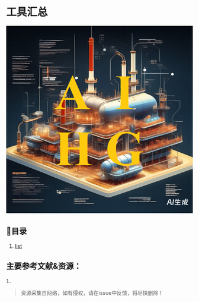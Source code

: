 # 工具汇总

![](pic/aihg-chemtour-cover.png)




## 🧭目录

1.  [list](src/TOOL/01-list-rubbertech-shanghai-202409.md)






## **主要参考文献&资源**：

    1.  



>资源采集自网络，如有侵权，请在issue中反馈，将尽快删除！

